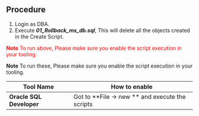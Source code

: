 
## Procedure 

1. Login as DBA.
2. Execute ***01_Rollback_ms_db.sql***, This will delete all the objects created in the Create Script. 

<span style="color:red">  **Note** <span style="color:red">  To run above, Please make sure you enable the script execution in your tooling. 

**Note** To run these, Please make sure you enable the script execution in your tooling.

| Tool Name | How to enable| 
|---|---|
| **Oracle SQL Developer** | Got to **File -> new **  and execute the scripts|

